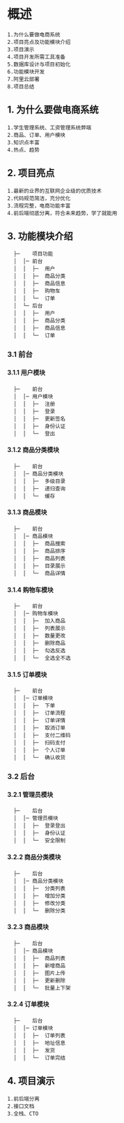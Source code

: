 # 概述

```
1.为什么要做电商系统
2.项目亮点及功能模块介绍
3.项目演示
4.项目开发所需工具准备
5.数据库设计与项目初始化
6.功能模块开发
7.阿里云部署
8.项目总结
```

## 1.	为什么要做电商系统

```
1.学生管理系统、工资管理系统弊端
2.商品、订单、用户模块
3.知识点丰富
4.热点、趋势
```

## 2.	项目亮点

```
1.最新的业界的互联网企业级的优质技术
2.代码规范简洁，充分优化
3.流程完整，电商功能丰富
4.前后端彻底分离，符合未来趋势，学了就能用

```

## 3.	功能模块介绍

```
  ├─	项目功能 
  │  │─	前台
  │  │  ├─	用户
  │  │  ├─	商品分类
  │  │  ├─	商品信息
  │  │  ├─	购物车
  │  │  └─	订单
  │  └─	后台
  │  │  ├─	用户
  │  │  ├─	商品分类
  │  │  ├─	商品信息
  │  │  └─	订单
```

### 3.1	前台

#### 3.1.1	用户模块

```
  ├─	前台 
  │  │─	用户模块
  │  │  ├─	注册
  │  │  ├─	登录
  │  │  ├─	更新签名
  │  │  ├─	身份认证
  │  │  └─	登出
```

#### 3.1.2	商品分类模块

```
  ├─	前台
  │  │─	商品分类模块
  │  │  ├─	多级目录
  │  │  ├─	递归查询
  │  │  └─	缓存
```

####  3.1.3	商品模块

```
  ├─	前台
  │  │─	商品模块
  │  │  ├─	商品搜索
  │  │  ├─	商品排序
  │  │  ├─	商品列表
  │  │  ├─	目录展示  
  │  │  └─	商品详情
```

#### 3.1.4	购物车模块

```
  ├─	前台
  │  │─	购物车模块
  │  │  ├─	加入商品
  │  │  ├─	列表展示
  │  │  ├─	数量更改
  │  │  ├─	删除商品  
  │  │  ├─	勾选反选  
  │  │  └─	全选全不选
```

#### 3.1.5	订单模块

```
  ├─	前台
  │  │─	订单模块
  │  │  ├─	下单
  │  │  ├─	订单流程
  │  │  ├─	订单详情
  │  │  ├─	取消订单  
  │  │  ├─	支付二维码  
  │  │  ├─	扫码支付  
  │  │  ├─	个人订单  
  │  │  └─	确认收货
```

### 3.2	后台

#### 3.2.1	管理员模块

```
  ├─	后台
  │  │─	管理员模块
  │  │  ├─	登录登出
  │  │  ├─	身份认证
  │  │  └─	安全限制
```

#### 3.2.2	商品分类模块

```
  ├─	后台 
  │  │─	商品分类模块
  │  │  ├─	分类列表
  │  │  ├─	增加分类
  │  │  ├─	修改分类
  │  │  └─	删除分类
```

#### 3.2.3	商品模块

```
  ├─	后台 
  │  │─	商品模块
  │  │  ├─	商品列表
  │  │  ├─	新增商品
  │  │  ├─	图片上传
  │  │  ├─	更新删除
  │  │  └─	批量上下架
```

#### 3.2.4	订单模块

```
  ├─	后台 
  │  │─	订单模块
  │  │  ├─	订单列表
  │  │  ├─	地址信息
  │  │  ├─	发货
  │  │  └─	订单完结
```

## 4.	项目演示

```
1.前后端分离
2.接口文档
3.全栈、CTO
```